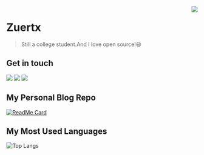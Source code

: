<a href="#">
<img align="right" src="https://github-readme-stats.vercel.app/api?username=zuertx&show_icons=true&hide_border=true">
</a>

# Zuertx
> Still a college student.And I love open source!😃  

## Get in touch
[![](https://img.shields.io/badge/-https://zuertx.tk-0e83cd?style=flat-square&logo=Blogger&logoColor=fff)](https://zuertx.tk)
[![](https://img.shields.io/badge/-@zuertx-3db6f1?style=flat-square&logo=Telegram&logoColor=2ca5e0)](https://t.me/zuertx)
[![](https://img.shields.io/badge/-zuertx@gmail.com-911318?style=flat-square&logo=Mail.RU&logoColor=white&labelColor=c14438)](mailto:zuertx_at_gmail.com)

## My Personal Blog Repo
[![ReadMe Card](https://github-readme-stats.vercel.app/api/pin/?username=zuertx&repo=zuertx.github.io&show_owner=true)](https://github.com/zuertx/zuertx.github.io)

## My Most Used Languages
![Top Langs](https://github-readme-stats.vercel.app/api/top-langs/?username=zuertx&layout=compact)

<!--START_SECTION:waka-->
<!--END_SECTION:waka-->
